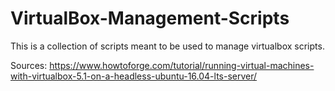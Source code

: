 # VirtualBox-Management-Scripts
This is a collection of scripts meant to be used to manage virtualbox scripts.

Sources:
https://www.howtoforge.com/tutorial/running-virtual-machines-with-virtualbox-5.1-on-a-headless-ubuntu-16.04-lts-server/


